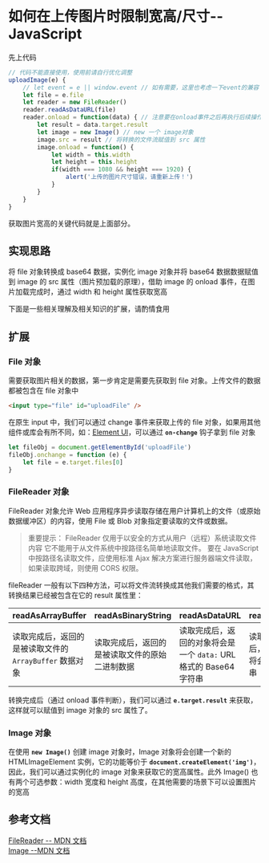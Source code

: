 # 如何在上传图片时限制宽高/尺寸--JavaScript

先上代码

```javascript
// 代码不能直接使用，使用前请自行优化调整
uploadImage(e) {
    // let event = e || window.event // 如有需要，这里也考虑一下event的兼容
    let file = e.file
    let reader = new FileReader()
    reader.readAsDataURL(file)
    reader.onload = function(data) { // 注意要在onload事件之后再执行后续操作
        let result = data.target.result
        let image = new Image() // new 一个 image对象
        image.src = result // 将转换的文件流赋值到 src 属性
        image.onload = function() {
            let width = this.width
            let height = this.height
            if(width === 1080 && height === 1920) {
                alert('上传的图片尺寸错误，请重新上传！')
            }
        }
    }
}
```

获取图片宽高的关键代码就是上面部分。

## 实现思路

将 file 对象转换成 base64 数据，实例化 image 对象并将 base64 数据数据赋值到 image 的 src 属性（图片预加载的原理），借助 image 的 onload 事件，在图片加载完成时，通过 width 和 height 属性获取宽高

下面是一些相关理解及相关知识的扩展，请酌情食用

## 扩展

### File 对象

需要获取图片相关的数据，第一步肯定是需要先获取到 file 对象。上传文件的数据都被包含在 file 对象中

```html
<input type="file" id="uploadFile" />
```

在原生 input 中，我们可以通过 change 事件来获取上传的 file 对象，如果用其他组件或库会有所不同，如：[Element UI](https://element.eleme.cn/#/zh-CN/component/upload)，可以通过 **`on-change`** 钩子拿到 file 对象

```javascript
let fileObj = document.getElementById('uploadFile')
fileObj.onchange = function (e) {
	let file = e.target.files[0]
}
```

### FileReader 对象

FileReader 对象允许 Web 应用程序异步读取存储在用户计算机上的文件（或原始数据缓冲区）的内容，使用 File 或 Blob 对象指定要读取的文件或数据。

> 重要提示： FileReader 仅用于以安全的方式从用户（远程）系统读取文件内容 它不能用于从文件系统中按路径名简单地读取文件。 要在 JavaScript 中按路径名读取文件，应使用标准 Ajax 解决方案进行服务器端文件读取，如果读取跨域，则使用 CORS 权限。

fileReader 一般有以下四种方法，可以将文件流转换成其他我们需要的格式，其转换结果已经被包含在它的 result 属性里：

| readAsArrayBuffer                                       | readAsBinaryString                             | readAsDataURL                                                     | readAsText                     |
| ------------------------------------------------------- | ---------------------------------------------- | ----------------------------------------------------------------- | ------------------------------ |
| 读取完成后，返回的是被读取文件的 `ArrayBuffer` 数据对象 | 读取完成后，返回的是被读取文件的原始二进制数据 | 读取完成后，返回的对象将会是一个 `data:` URL 格式的 Base64 字符串 | 读取完成后，返回的将会是字符串 |

转换完成后（通过 onload 事件判断），我们可以通过 **`e.target.result`** 来获取，这样就可以赋值到 image 对象的 src 属性了。

### Image 对象

在使用 **`new Image()`** 创建 image 对象时，Image 对象将会创建一个新的 HTMLImageElement 实例，它的功能等价于 **`document.createElement('img')`**，因此，我们可以通过实例化的 image 对象来获取它的宽高属性。此外 Image() 也有两个可选参数：width 宽度和 height 高度，在其他需要的场景下可以设置图片的宽高

## 参考文档

[FileReader -- MDN 文档](https://developer.mozilla.org/zh-CN/docs/Web/API/FileReader)  
[Image --MDN 文档](https://developer.mozilla.org/zh-CN/docs/Web/API/HTMLImageElement/Image)

<!-- [https://developer.mozilla.org/zh-CN/docs/Web/API/Blob](https://developer.mozilla.org/zh-CN/docs/Web/API/Blob) -->

<!-- https://juejin.im/post/5b18891a6fb9a01e7a44c8bd -->
